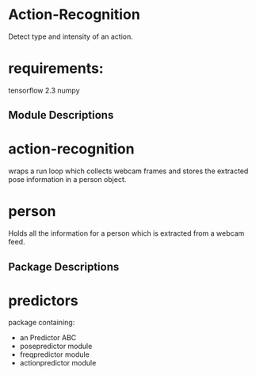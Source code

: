 # Action-Recognition
Detect type and intensity of an action.

# requirements:
tensorflow 2.3
numpy

## Module Descriptions
# action-recognition
wraps a run loop which collects webcam frames and stores the extracted pose information in a person object.

# person
Holds all the information for a person which is extracted from a
webcam feed.

## Package Descriptions
# predictors
package containing:
- an Predictor ABC
- posepredictor module
- freqpredictor module
- actionpredictor module